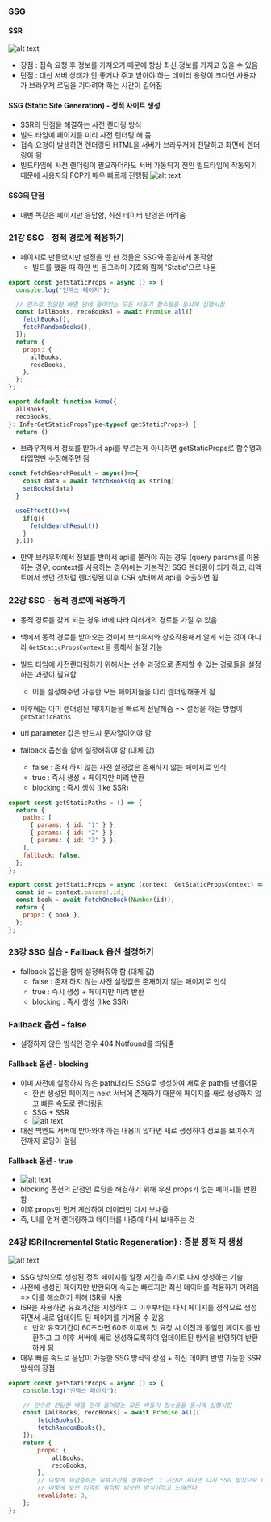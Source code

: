 ### SSG

#### SSR

![![alt text](image.png)](<SSR 동작.png>)

-   장점 : 접속 요청 후 정보를 가져오기 때문에 항상 최신 정보를 가지고 있을 수 있음
-   단점 : 대신 서버 상태가 안 좋거나 주고 받아야 하는 데이터 용량이 크다면 사용자가 브라우저 로딩을 기다려야 하는 시간이 길어짐

#### SSG (Static Site Generation) - 정적 사이트 생성

-   SSR의 단점을 해결하는 사전 렌더링 방식
-   빌드 타임에 페이지를 미리 사전 렌더링 해 둠
-   접속 요청이 발생하면 렌더링된 HTML을 서버가 브라우저에 전달하고 화면에 렌더링이 됨
-   빌드타임에 사전 렌더링이 필요하더라도 서버 가동되기 전인 빌드타임에 작동되기 때문에 사용자의 FCP가 매우 빠르게 진행됨
    ![![alt text](image.png)](<SSG 동작 방식.png>)

#### SSG의 단점

-   매번 똑같은 페이지만 응답함, 최신 데이터 반영은 어려움

### 21강 SSG - 정적 경로에 적용하기

-   페이지로 만들었지만 설정을 안 한 것들은 SSG와 동일하게 동작함
    -   빌드를 했을 때 하얀 빈 동그라미 기호와 함께 'Static'으로 나옴

```js
export const getStaticProps = async () => {
  console.log("인덱스 페이지");

  // 인수로 전달한 배열 안에 들어있는 모든 비동기 함수들을 동시에 실행시킴
  const [allBooks, recoBooks] = await Promise.all([
    fetchBooks(),
    fetchRandomBooks(),
  ]);
  return {
    props: {
      allBooks,
      recoBooks,
    },
  };
};

export default function Home({
  allBooks,
  recoBooks,
}: InferGetStaticPropsType<typeof getStaticProps>) {
  return ()
```

-   브라우저에서 정보를 받아서 api를 부르는게 아니라면 getStaticProps로 함수명과 타입명만 수정해주면 됨

```js
const fetchSearchResult = async()=>{
    const data = await fetchBooks(q as string)
    setBooks(data)
  }

  useEffect(()=>{
    if(q){
      fetchSearchResult()
    }
  },[])
```

-   만약 브라우저에서 정보를 받아서 api를 불러야 하는 경우 (query params를 이용하는 경우, context를 사용하는 경우)에는 기본적인 SSG 렌더링이 되게 하고, 리액트에서 했던 것처럼 렌더링된 이후 CSR 상태에서 api를 호출하면 됨

### 22강 SSG - 동적 경로에 적용하기

-   동적 경로를 갖게 되는 경우 id에 따라 여러개의 경로를 가질 수 있음
-   백에서 동적 경로를 받아오는 것이지 브라우저와 상호작용해서 알게 되는 것이 아니라 `GetStaticPropsContext`을 통해서 설정 가능
-   빌드 타임에 사전렌더링하기 위해서는 선수 과정으로 존재할 수 있는 경로들을 설정하는 과정이 필요함
    -   이를 설정해주면 가능한 모든 페이지들을 미리 렌더링해놓게 됨
-   이후에는 이미 렌더링된 페이지들을 빠르게 전달해줌
    => 설정을 하는 방법이 `getStaticPaths`

-   url parameter 값은 반드시 문자열이어야 함
-   fallback 옵션을 함께 설정해줘야 함 (대체 값)
    -   false : 존재 하지 않는 사전 설정값은 존재하지 않는 페이지로 인식
    -   true : 즉시 생성 + 페이지만 미리 반환
    -   blocking : 즉시 생성 (like SSR)

```js
export const getStaticPaths = () => {
  return {
    paths: [
      { params: { id: "1" } },
      { params: { id: "2" } },
      { params: { id: "3" } },
    ],
    fallback: false,
  };
};

export const getStaticProps = async (context: GetStaticPropsContext) => {
  const id = context.params!.id;
  const book = await fetchOneBook(Number(id));
  return {
    props: { book },
  };
};

```

### 23강 SSG 실습 - Fallback 옵션 설정하기

-   fallback 옵션을 함께 설정해줘야 함 (대체 값)
    -   false : 존재 하지 않는 사전 설정값은 존재하지 않는 페이지로 인식
    -   true : 즉시 생성 + 페이지만 미리 반환
    -   blocking : 즉시 생성 (like SSR)

### Fallback 옵션 - false

-   설정하지 않은 방식인 경우 404 Notfound를 띄워줌

#### Fallback 옵션 - blocking

-   이미 사전에 설정하지 않은 path더라도 SSG로 생성하여 새로운 path를 만들어줌
    -   한번 생성된 페이지는 next 서버에 존재하기 때문에 페이지를 새로 생성하지 않고 빠른 속도로 렌더링됨
    -   SSG + SSR
    -   ![![alt text](image.png)](<fallback-blocking 옵션.png>)
-   대신 백엔드 서버에 받아와야 하는 내용이 많다면 새로 생성하여 정보를 보여주기 전까지 로딩이 걸림

#### Fallback 옵션 - true

-   ![![alt text](image.png)](<fallback-true 옵션.png>)
-   blocking 옵션의 단점인 로딩을 해결하기 위해 우선 props가 없는 페이지를 반환함
-   이후 props만 먼저 계산하여 데이터만 다시 보내줌
-   즉, UI를 먼저 렌더링하고 데이터를 나중에 다시 보내주는 것

### 24강 ISR(Incremental Static Regeneration) : 증분 정적 재 생성

![![alt text](image.png)](<ISR 동작방식.png>)

-   SSG 방식으로 생성된 정적 페이지를 일정 시간을 주기로 다시 생성하는 기술
-   사전에 생성된 페이지만 반환되어 속도는 빠르지만 최신 데이터를 적용하기 어려움 => 이를 해소하기 위해 ISR을 사용
-   ISR을 사용하면 유효기간을 지정하여 그 이후부터는 다시 페이지를 정적으로 생성하면서 새로 업데이트 된 페이지를 가져올 수 있음
    -   만약 유효기간이 60초라면 60초 이후에 첫 요청 시 이전과 동일한 페이지를 반환하고 그 이후 서버에 새로 생성하도록하여 업데이트된 방식을 반영하여 반환하게 됨
-   매우 빠른 속도로 응답이 가능한 SSG 방식의 장점 + 최신 데이터 반영 가능한 SSR 방식의 장점

```js
export const getStaticProps = async () => {
    console.log("인덱스 페이지");

    // 인수로 전달한 배열 안에 들어있는 모든 비동기 함수들을 동시에 실행시킴
    const [allBooks, recoBooks] = await Promise.all([
        fetchBooks(),
        fetchRandomBooks(),
    ]);
    return {
        props: {
            allBooks,
            recoBooks,
        },
        // 이렇게 재검증하는 유효기간을 정해주면 그 기간이 지나면 다시 SSG 방식으로 페이지를 반환한다
        // 어떻게 보면 리액트 쿼리랑 비슷한 방식이라고 느껴진다.
        revalidate: 3,
    };
};
```
